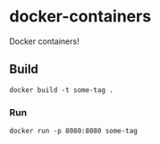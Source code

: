 # docker-containers
Docker containers!

## Build
```console
docker build -t some-tag .
```

### Run
```console
docker run -p 8080:8080 some-tag
```